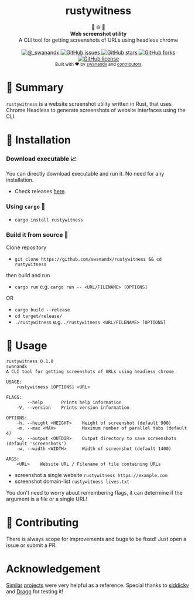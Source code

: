 <h1 align="center">
    rustywitness 
</h1>

<div align="center">
  🦀 🌐 📸
</div>
<div align="center">
  <strong>Web screenshot utility</strong>
</div>
<div align="center">
  A CLI tool for getting screenshots of URLs using headless chrome
</div>

<br />

<div align="center">
  <!-- Twitter -->
  <a href="https://twitter.com/_swanandx">
    <img src="https://img.shields.io/badge/twitter-%40__swanandx-blue"
      alt="@_swanandx" />
  </a>
  <!-- GitHub issues -->
  <a href="https://github.com/swanandx/rustywitness/issues">
    <img src="https://img.shields.io/github/issues/swanandx/rustywitness"
      alt="GitHub issues" />
  </a>
  <!-- GitHub stars -->
  <a href="https://github.com/swanandx/rustywitness/stargazers">
    <img src="https://img.shields.io/github/stars/swanandx/rustywitness"
      alt="GitHub stars" />
  </a>
  <!-- GitHub forks -->
  <a href="https://github.com/swanandx/rustywitness/network">
    <img src="https://img.shields.io/github/forks/swanandx/rustywitness"
      alt="GitHub forks" />
  </a>
  <!-- GitHub license -->
  <a href="https://github.com/swanandx/rustywitness/blob/main/LICENSE">
    <img src="https://img.shields.io/github/license/swanandx/rustywitness"
      alt="GitHub license" />
  </a>
</div>

<div align="center">
  <sub>Built with ❤︎ by
  <a href="https://twitter.com/_swanandx">swanandx</a> and
  <a href="https://github.com/swanandx/rustywitness/graphs/contributors">
    contributors
  </a>
</div>
<!-- Thnx to choo for above README design <3 https://github.com/choojs/choo/blob/master/README.md -->
    
    
# 📝 Summary
`rustywitness` is a website screenshot utility written in Rust, that uses Chrome Headless to generate screenshots of website interfaces using the CLI.


# 🔭 Installation
### Download executable 📈

 You can directly download executable and run it. No need for any installation.
 - Check releases [here](https://github.com/swanandx/rustywitness/releases/).


### Using `cargo` 🦀

- `cargo install rustywitness`


### Build it from source 🎯

Clone repository

- `git clone https://github.com/swanandx/rustywitness && cd rustywitness`

then build and run
- `cargo run`
e.g. `cargo run -- <URL/FILENAME> [OPTIONS]`

OR

- `cargo build --release`
- `cd target/release/`
- `./rustywitness`
e.g. `./rustywitness <URL/FILENAME> [OPTIONS]`
    
    
    
# 🧰 Usage
```
rustywitness 0.1.0
swanandx
A CLI tool for getting screenshots of URLs using headless chrome

USAGE:
    rustywitness [OPTIONS] <URL>

FLAGS:
        --help       Prints help information
    -V, --version    Prints version information

OPTIONS:
    -h, --height <HEIGHT>    Height of screenshot (default 900)
    -m, --max <MAX>          Maximum number of parallel tabs (default 4)
    -o, --output <OUTDIR>    Output directory to save screenshots (default 'screenshots')
    -w, --width <WIDTH>      Width of screenshot (default 1400)

ARGS:
    <URL>    Website URL / Filename of file containing URLs 
```

- screenshot a single website `rustywitness https://example.com`
- screenshot domain-list `rustywitness lives.txt`



You don't need to worry about remembering flags, it can determine if the argument is a file or a single URL!


# 🚧 Contributing

There is always scope for improvements and bugs to be fixed! Just open a issue or submit a PR.

# Acknowledgement

[Similar](https://github.com/sensepost/gowitness) [projects](https://github.com/michenriksen/aquatone) were very helpful as a reference. Special thanks to [siddicky](https://github.com/siddicky) and [Drago](https://github.com/vaishnavpardhi) for testing it!
